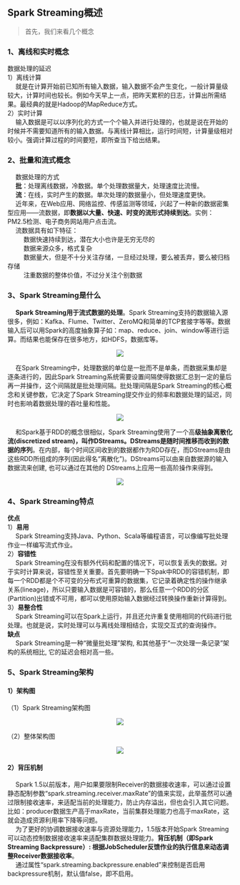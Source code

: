 Spark Streaming概述
---   
>首先，我们来看几个概念
### 1、离线和实时概念  
数据处理的延迟   
1）离线计算  
&emsp; 就是在计算开始前已知所有输入数据，输入数据不会产生变化，一般计算量级较大，计算时间也较长。例如今天早上一点，把昨天累积的日志，计算出所需结果。最经典的就是Hadoop的MapReduce方式。  
2）实时计算  
&emsp; 输入数据是可以以序列化的方式一个个输入并进行处理的，也就是说在开始的时候并不需要知道所有的输入数据。与离线计算相比，运行时间短，计算量级相对较小。强调计算过程的时间要短，即所查当下给出结果。  

### 2、批量和流式概念  
&emsp; 数据处理的方式  
&emsp; **批**：处理离线数据，冷数据。单个处理数据量大，处理速度比流慢。  
&emsp; **流**：在线，实时产生的数据。单次处理的数据量小，但处理速度更快。   
&emsp; 近年来，在Web应用、网络监控、传感监测等领域，兴起了一种新的数据密集型应用——流数据，即**数据以大量、快速、时变的流形式持续到达**。实例：PM2.5检测、电子商务网站用户点击流。  
&emsp; 流数据具有如下特征：  
&emsp; &emsp; 数据快速持续到达，潜在大小也许是无穷无尽的  
&emsp; &emsp; 数据来源众多，格式复杂  
&emsp; &emsp; 数据量大，但是不十分关注存储，一旦经过处理，要么被丢弃，要么被归档存储  
&emsp; &emsp; 注重数据的整体价值，不过分关注个别数据  

### 3、Spark Streaming是什么  
&emsp; **Spark Streaming用于流式数据的处理**。Spark Streaming支持的数据输入源很多，例如：Kafka、Flume、Twitter、ZeroMQ和简单的TCP套接字等等。数据输入后可以用Spark的高度抽象算子如：map、reduce、join、window等进行运算。而结果也能保存在很多地方，如HDFS，数据库等。  
<p align="center">
<img src="https://github.com/Dr11ft/BigDataGuide/blob/master/Pics/Spark%E6%96%87%E6%A1%A3Pics/Spark%20Streaming/1/%E5%9B%BE%E7%89%871.png"/>  
<p align="center">
</p>
</p>   

&emsp; 在Spark Streaming中，处理数据的单位是一批而不是单条，而数据采集却是逐条进行的，因此Spark Streaming系统需要设置间隔使得数据汇总到一定的量后再一并操作，这个间隔就是批处理间隔。批处理间隔是Spark Streaming的核心概念和关键参数，它决定了Spark Streaming提交作业的频率和数据处理的延迟，同时也影响着数据处理的吞吐量和性能。  
<p align="center">
<img src="https://github.com/Dr11ft/BigDataGuide/blob/master/Pics/Spark%E6%96%87%E6%A1%A3Pics/Spark%20Streaming/1/%E5%9B%BE%E7%89%872.png"/>  
<p align="center">
</p>
</p>   
   
&emsp; 和Spark基于RDD的概念很相似，Spark Streaming使用了一个高**级抽象离散化流(discretized stream)，叫作DStreams。DStreams是随时间推移而收到的数据的序列**。在内部，每个时间区间收到的数据都作为RDD存在，而DStreams是由这些RDD所组成的序列(因此得名“离散化”)。DStreams可以由来自数据源的输入数据流来创建, 也可以通过在其他的 DStreams上应用一些高阶操作来得到。  
<p align="center">
<img src="https://github.com/Dr11ft/BigDataGuide/blob/master/Pics/Spark%E6%96%87%E6%A1%A3Pics/Spark%20Streaming/1/%E5%9B%BE%E7%89%873.png"/>  
<p align="center">
</p>
</p>   

### 4、Spark Streaming特点  
**优点**  
1）**易用**  
&emsp; Spark Streaming支持Java、Python、Scala等编程语言，可以像编写批处理作业一样编写流式作业。  
2）**容错性**  
&emsp; Spark Streaming在没有额外代码和配置的情况下，可以恢复丢失的数据。对于实时计算来说，容错性至关重要。首先要明确一下Spak中RDD的容错机制，即每一个RDD都是个不可变的分布式可重算的数据集，它记录着确定性的操作继承关系(lineage)，所以只要输入数据是可容错的，那么任意一个RDD的分区(Partition)出错或不可用，都可以使用原始输入数据经过转换操作重新计算得到。  
3）**易整合性**  
&emsp; Spark Streaming可以在Spark上运行，并且还允许重复使用相同的代码进行批处理。也就是说，实时处理可以与离线处理相结合，实现交互式的查询操作。  
**缺点**  
&emsp; Spark Streaming是一种“微量批处理”架构, 和其他基于“一次处理一条记录”架构的系统相比, 它的延迟会相对高一些。  

### 5、Spark Streaming架构  
#### 1）架构图  
（1）Spark Streaming架构图  
<p align="center">
<img src="https://github.com/Dr11ft/BigDataGuide/blob/master/Pics/Spark%E6%96%87%E6%A1%A3Pics/Spark%20Streaming/1/%E5%9B%BE%E7%89%874.png"/>  
<p align="center">
</p>
</p>   

（2）整体架构图  
<p align="center">
<img src="https://github.com/Dr11ft/BigDataGuide/blob/master/Pics/Spark%E6%96%87%E6%A1%A3Pics/Spark%20Streaming/1/%E5%9B%BE%E7%89%875.png"/>  
<p align="center">
</p>
</p>   

#### 2）背压机制  
&emsp; Spark 1.5以前版本，用户如果要限制Receiver的数据接收速率，可以通过设置静态配制参数“spark.streaming.receiver.maxRate”的值来实现，此举虽然可以通过限制接收速率，来适配当前的处理能力，防止内存溢出，但也会引入其它问题。比如：producer数据生产高于maxRate，当前集群处理能力也高于maxRate，这就会造成资源利用率下降等问题。  
&emsp; 为了更好的协调数据接收速率与资源处理能力，1.5版本开始Spark Streaming可以动态控制数据接收速率来适配集群数据处理能力。**背压机制（即Spark Streaming Backpressure）: 根据JobScheduler反馈作业的执行信息来动态调整Receiver数据接收率**。  
&emsp; 通过属性“spark.streaming.backpressure.enabled”来控制是否启用backpressure机制，默认值false，即不启用。  
